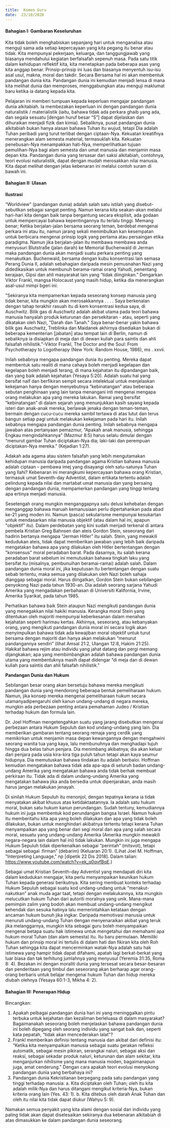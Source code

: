 ```yaml
---
title:  Komen Guru
date:  23/10/2020
---
```


#### Bahagian I: Gambaran Keseluruhan

Kita tidak boleh menghabiskan sepanjang hari untuk menganalisa atau menguji sama ada setiap kepercayaan yang kita pegang itu benar atau tidak. Kita mempunyai pekerjaan, keluarga, dan tanggungjawab yang biasanya mendahului kegiatan berfalsafah sepenuh masa. Pada satu titik dalam kehidupan reflektif kita, kita menetapkan pada beberapa asas yang kita anggap benar. Prinsip-prinsip ini luas dan biasanya menyentuh isu-isu asal usul, makna, moral dan takdir. Secara Bersama hal ini akan membentuk pandangan dunia kita. Pandangan dunia ini kemudian menjadi lensa di mana kita melihat dunia dan memproses, menggabungkan atau menguji maklumat baru ketika ia datang kepada kita.

Pelajaran ini memberi tumpuan kepada keperluan mengajar pandangan dunia alkitabiah. Ia membezakan keperluan ini dengan pandangan dunia naturalistik / materialistik (iaitu, bahawa tidak ada perkara ghaib yang ada, dan segala sesuatu [dengan huruf besar “S”] dapat dijelaskan dan dihuraikan menjadi fizik dan kimia). Sebaliknya, pusat pandangan dunia alkitabiah bukan hanya alasan bahawa Tuhan itu wujud, tetapi Dia adalah Tuhan peribadi yang turut terlibat dengan ciptaan-Nya. Kekuatan kreatifnya menerangkan alam semesta material, termasuklah kita. Kekuatan penebusan-Nya menampakkan hati-Nya, memperlihatkan tujuan pemulihan-Nya bagi alam semesta dan umat manusia dan menjamin masa depan kita. Pandangan dunia yang tersasar dari saksi alkitabiah, contohnya, teori evolusi naturalistik, dapat dengan mudah merosakkan nilai manusia. Kita dapat melihat dengan jelas kebenaran ini melalui contoh suram di bawah ini.

#### Bahagian II: Ulasan

**Ilustrasi**

“Worldview” (pandangan dunia) adalah salah satu istilah yang disebut-sebutlkan sebagai sangat penting. Namun kerana kita seakan-akan melalui hari-hari kita dengan baik tanpa bergantung secara eksplisit, ada godaan untuk mempercayai bahawa kepentingannya itu terlalu tinggi. Memang benar; Ketika berjalan-jalan bersama seorang teman, berdebat mengenai perkara ini atau itu, namun jarang sekali menimbulkan kan kesempatan untuk berbicara mengenai prinsip logik yang pertama atau persaingan etika paradigma. Namun jika berjalan-jalan itu membawa membawa anda menyusuri Blutstraße (jalan darah) ke Memorial Buchenwald di Jerman maka pandangan dunia akan menjadi suatu perkara penting yang menakutkan. Buchenwald, bersama dengan kubu konsentrasi lain semasa Perang Dunia II, adalah sebahagian daripada mesin pemusnahan Nazi yang didedikasikan untuk membunuh berama-ramai orang Yahudi, penentang kerajaan, Gipsi dan ahli masyarakat lain yang “tidak diinginkan.” Dengarkan Viktor Frankl, mangsa Holocaust yang masih hidup, ketika dia menerangkan asal-usul mimpi bgeri ini:

"Sekiranya kita mempamerkan kepada seseorang konsep manusia yang tidak benar, kita mungkin akan merosakkannya . . . . Saya berkenalan dengan tahap terakhir rasuah itu di kem konsentrasi kedua saya, di Auschwitz. Bilik gas di Auschwitz adalah akibat utama pada teori bahawa manusia hanyalah produk keturunan dan persekitaran - atau, seperti yang dikatakan oleh Nazi, "Darah dan Tanah." Saya benar-benar yakin bahawa bilik gas Auschwitz, Treblinka dan Maidanek akhirnya disediakan bukan di beberapa kementerian [jabatan] atau tempat lain di Berlin, namun di sebaliknya ia disiapkan di meja dan di dewan kuliah para saintis dan ahli falsafah nihilistik."-Viktor Frankl, The Doctor and the Soul: From Psychotherapy to Logotherapy (New York: Random House, 1986), ms . xxvii.

Inilah sebabnya mengapa pandangan dunia itu penting. Mereka dapat membentuk satu realiti di mana cahaya boleh menjadi kegelapan dan kegelapan boleh menjadi terang, di mana kejahatan itu dipandangan baik, dan yang baik adalah kejahatan (Yesaya 5:20). Adalah suatu hal yang bersifat naif dan berfikiran sempit secara intelektual untuk menjelaskan kekejaman hanya dengan menyebutnya “kebinatangan” atau beberapa sebutan penghinaan yang lain tanpa menangani inti mengenai mengapa orang melakukan apa yang mereka lakukan. Ramai yang bersifat “kebinatangan” di dalam sejarah yang menunjukkan kasih sayang kepada isteri dan anak-anak mereka, berlawak jenaka dengan teman-teman, bermain dengan cucu-cucu mereka sambil tertawa di atas lutut dan terus bangun setiap pagi untuk melakukan kekejaman pada hari itu. Inilah sebabnya mengapa pandangan dunia penting. Inilah sebabnya mengapa jawaban atas pertanyaan pemazmur, “Apakah anak manusia, sehingga Engkau mengindahkannya” (Mazmur 8:5) harus selalu dimulai dengan “menurut gambar Tuhan diciptakan-Nya dia; laki-laki dan perempuan diciptakan-Nya mereka.” (Kejadian 1:27).

Adakah ada agama atau sistem falsafah yang lebih mengutamakan kehidupan manusia daripada pandangan agama Kristian bahawa manusia adalah ciptaan – pembawa imej yang disayangi oleh satu-satunya Tuhan yang Ilahi? Kebenaran ini merangkumi kepercayaan bahawa orang Kristian, termasuk umat Seventh-day Adventist, dalam ertikata tertentu adalah pelindung kepada nilai dan martabat umat manusia dan yang bersaing dengan pandangan dunia, mempamerkan pandangan yang tinggi tentang apa ertinya menjadi manusia.

Sesetengah orang mungkin menganggapnya satu delusi kehebatan dengan menganggap bahawa maruah kemanusiaan perlu dipertahankan pada abad ke-21 yang moden ini. Namun (pasca) sekularisme mempunyai kesukartan untuk mendasarkan nilai manusia objektif (atau dalam hal ini, apapun "objektif" itu). Dalam perdebatan yang kini sudah menjadi terkenal di antara pembela Kristian Greg Bahnsen dan ateis Gordon Stein, seseorang dari hadirin bertanya mengapa “Jerman Hitler” itu  salah. Stein, yang mewakili kedudukan ateis, tidak dapat memberikan jawaban yang lebih baik daripada mengatakan bahawa apa yang dilakukan oleh Hitler bertentangan dengan "konsensus" moral peradaban barat. Pada dasarnya, itu salah kerana peradaban barat sebelum ini memutuskan bahawa tingkah laku yang bersifat itu (misalnya, pembunuihan beramai-ramai) adalah salah. Dalam pandangan dunia moral ini, jika keputusan itu bertentangan dengan suatu sebab tertentu, maka semua yang dilakukan oleh Nazi boleh sahaja dianggap sebagai moral. Harus diingatkan, Gordon Stein bukan sebilangan penyokong Nazi pada tahun 1930-an. Dia adalah seorang sarjana Yahudi Amerika yang mengadakan perbahasan di Universiti Kalifornia, Irvine, Amerika Syarikat, pada tahun 1985.

Perhatikan bahawa baik Stein ataupun Nazi mengikuti pandangan dunia yang menegakkan nilai hakiki manusia. Kerangka moral Stein yang ditentukan oleh majoriti mempunyai keberkesanan dalam menahan kejahatan seperti harimau kertas. Akhirnya, seseorang, atau kebanyakan orang, yang mengikuti pandangan dunia moral ini secara logik akan menyimpulkan bahawa tidak ada kewajiban moral objektif untuk turut bersama dengan majoriti dan hanya akan melakukan “menurut pandangannya sendiri” (lihat Amsal 21:2, Ulangan 12:8, Hakim 21:25). Hakikat bahawa rejim atau individu yang jahat datang dan pergi memang dijangkakan; apa yang membimbangkan adalah bahawa pandangan dunia utama yang  membentuknya masih dapat didengar “di meja dan di dewan kuliah para saintis dan ahli falsafah nihilistik."

**Pandangan Dunia dan Hukum**

Sebilangan besar orang akan bersetuju bahawa mereka mengikuti pandangan dunia yang mendorong beberapa bentuk pemeliharaan hukum. Namun, jika konsep mereka mengenai pemeliharaan hukum  secara utamanyadipengaruhi oleh kanun undang-undang di negara mereka, mungkin ada perbezaan penting antara pemahaman Judeo / Kristian terhadap hukum dan formula lain.

Dr. Joel Hoffman mengetengahkan suatu yang jarang disebutkan mengenai perbezaan antara Hukum Sepuluh dan kod undang-undang yang lain. Dia memberikan gambaran tentang seorang remaja yang cerdik yang memikirkan untuk menjamin masa depan kewangannya dengan mengahwini seorang wanita tua yang kaya, lalu membunuhnya dan menghadapi tujuh hingga dua belas tahun penjara. Dia menimbang akibatnya; dia akan keluar dari penjara pada usia kira-kira tiga puluh tahun tetapi akan kaya seumur hidupnya. Dia memutuskan bahawa tindakan itu adalah berbaloi. Hoffman kemudian mengatakan bahawa tidak ada apa-apa di seluruh badan undang-undang Amerika yang mengatakan bahawa anda tidak berhak membuat perkiraan itu. Tidak ada di dalam undang-undang Amerika yang mengatakan bahawa jika anda bersedia untuk dipenjarakan, anda masih harus jangan melakukan jenayah.

Di sinilah Hukum Sepuluh itu menonjol, dengan tepatnya kerana ia tidak menyatakan akibat khusus atas ketidaktaatannya. Ia adalah satu hukum moral, bukan satu hukum kanun perundangan. Sudah tentuny, kemudiannya hukum ini juga membentuk kod perundangan bangsa Israel. Namun hukum itu memberitahu kita apa yang boleh dilakukan dan apa yang tidak boleh dilakukan, bukan untuk menghindari akibatnya tertentu tetapi kerana Tuhan menyampaikan apa yang benar dari segi moral dan apa yang salah secara moral, sesuatu yang undang-undang Amerika (Amerika mungkin mewakili negara-negara lain dalam hal ini) tidak lakukan. Mungkin ini juga mengapa Hukum Sepuluh tidak diperkenalkan sebagai “perintah” (mitsvot), tetapi sebagai sebagai :firman” (debarim) (Keluaran 20:1). (Lihat Joel M. Hoffman, "Interpreting Language," np [dipetik 22 Dis 2018]. Dalam talian: https://www.youtube.com/watch?v=ek_q0qvfBqE.)

Sebagai umat Kristian Seventh-day Adventist yang mendapati diri kita dalam kedudukan mengajar, kita perlu menyampaikan keunikan hukum Tuhan kepada generasi berikutnya. Kita sering membuat konteks terhadap Hukum Sepuluh sebagai suatu kod undang-undang untuk “menakut-nakutkan” anak muda agar taat, tetapi dengan melakukannya, kita mungkin melucutkan hukum Tuhan dari autoriti moralnya yang unik. Mana-mana pemimpin zalim yang bodoh akan membuat undang-undang mengikut kehendak dan sesuka hatinya lalu memerintahkan ketataan dengan ancaman hukum bunuh jika ingkar. Daripada memotivasi manusia untuk menuruti undang-undang Tuhan dengan menyenaraikan akibat yang teruk jika melanggarnya, mungkin kita sebagai guru boleh menyampaikan mengenai betapa suatu hak istimewa untuk mengetahui dan memahami apa hukum moral Tuhan (dan alam semesta) itu. Itu baru permulaan. Memiliki hukum dan prinsip moral ini tertulis di dalam hati dan fikiran kita oleh Roh Tuhan sehingga kita dapat mencerminkan watak-Nya adalah satu hak istimewa yang hampir tidak dapat difahami, apatah lagi berkat-berkat yang luar biasa dan tak terhitung jumlahnya yang menyusul (Yeremia 31:35, Roma 8: 4). Bezakan ini dengan moraliti dunia yang tersesat secara besar-besaran dan penderitaan yang timbul dan seseorang akan berharap agar orang-orang berbaris untuk belajar mengenai hukum Tuhan dan hidup mereka diubah olehnya (Yesaya 60:1-3, Mikha 4: 2).

#### Bahagian III: Penerapan Hidup

Bincangkan:

1. Apakah pelbagai pandangan dunia hari ini yang meninggalkan pintu terbuka untuk kejahatan dan kezaliman berleluasa di dalam masyarakat? Bagaimanakah seseorang boleh menjelaskan bahawa pandangan dunia ini boleh dipegang oleh seorang individu yang sangat baik dan, seperti kata pepatah, “tidak akan mencederakan lalat"?
2. Frankl memberikan definisi tentang manusia dan akibat dari definisi itu: “Ketika kita menyampaikan manusia sebagai suatu gerakan refleksi automatik, sebagai mesin pikiran, serangkai naluri, sebagai aksi dan reaksi, sebagai sekadar produk naluri, keturunan dan alam sekitar, kita menganjurkan nihilisme yang mana manusia moden, bagaimanapun juga, amat cenderung." Dengan cara apakah teori evolusi menyokong pandangan dunia yang berbahaya ini?
3. Pandangan dunia Kekristianan berpegang pada satu pandangan yang tinggi terhadap manusia:
    a. Kita diciptakan oleh Tuhan; oleh itu kita adalah milik-Nya dan harus ditangani mengikut kriteria-Nya, bukan kriteria orang lain (Yes. 43: 1).
    b. Kita ditebus oleh darah Anak Tuhan dan oleh itu nilai kita tidak dapat diukur (Wahyu 5: 9).

Namakan semua penyakit yang kita alami dengan sosial dan individu yang paling tidak akan dapat diselesaikan sekiranya dua kebenaran alkitabiah di atas dimasukkan ke dalam pandangan dunia seseorang.